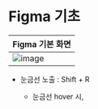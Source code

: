# Figma 기초
|Figma 기본 화면|
|-|
|![image](https://github.com/user-attachments/assets/80d8260d-c5b8-48ce-a283-02d0a38857b2)|
- 눈금선 노출 : Shift + R

  - 눈금선 hover 시, 

<br>

